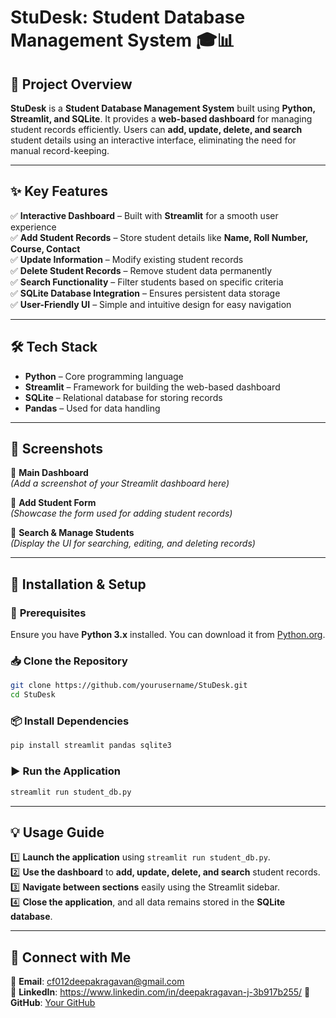 
# **StuDesk: Student Database Management System** 🎓📊  

## 📌 **Project Overview**  
**StuDesk** is a **Student Database Management System** built using **Python, Streamlit, and SQLite**. It provides a **web-based dashboard** for managing student records efficiently. Users can **add, update, delete, and search** student details using an interactive interface, eliminating the need for manual record-keeping.  

---

## ✨ **Key Features**  
✅ **Interactive Dashboard** – Built with **Streamlit** for a smooth user experience  
✅ **Add Student Records** – Store student details like **Name, Roll Number, Course, Contact**  
✅ **Update Information** – Modify existing student records  
✅ **Delete Student Records** – Remove student data permanently  
✅ **Search Functionality** – Filter students based on specific criteria  
✅ **SQLite Database Integration** – Ensures persistent data storage  
✅ **User-Friendly UI** – Simple and intuitive design for easy navigation  

---

## 🛠 **Tech Stack**  
- **Python** – Core programming language  
- **Streamlit** – Framework for building the web-based dashboard  
- **SQLite** – Relational database for storing records  
- **Pandas** – Used for data handling  

---

## 📸 **Screenshots**  

🔹 **Main Dashboard**  
_(Add a screenshot of your Streamlit dashboard here)_  

🔹 **Add Student Form**  
_(Showcase the form used for adding student records)_  

🔹 **Search & Manage Students**  
_(Display the UI for searching, editing, and deleting records)_  

---

## 🚀 **Installation & Setup**  

### 🔧 **Prerequisites**  
Ensure you have **Python 3.x** installed. You can download it from [Python.org](https://www.python.org/downloads/).  

### 📥 **Clone the Repository**  
```bash
git clone https://github.com/yourusername/StuDesk.git
cd StuDesk
```

### 📦 **Install Dependencies**  
```bash
pip install streamlit pandas sqlite3
```

### ▶️ **Run the Application**  
```bash
streamlit run student_db.py
```

---

## 💡 **Usage Guide**  
1️⃣ **Launch the application** using `streamlit run student_db.py`.  
2️⃣ **Use the dashboard** to **add, update, delete, and search** student records.  
3️⃣ **Navigate between sections** easily using the Streamlit sidebar.  
4️⃣ **Close the application**, and all data remains stored in the **SQLite database**.  


---

## 🔗 **Connect with Me**  
📧 **Email**: cf012deepakragavan@gmail.com  
💼 **LinkedIn**: https://www.linkedin.com/in/deepakragavan-j-3b917b255/
🐙 **GitHub**: [Your GitHub](https://github.com/Deepakragavan1013)  

